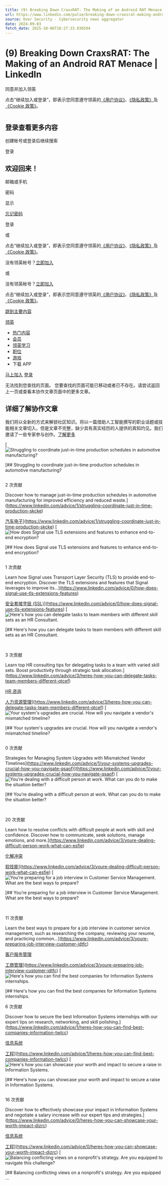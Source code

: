 ```yaml
---
title: (9) Breaking Down CraxsRAT: The Making of an Android RAT Menace | LinkedIn
url: https://www.linkedin.com/pulse/breaking-down-craxsrat-making-android-rat-menace-raghav-rastogi-rh3te/
source: Over Security - Cybersecurity news aggregator
date: 2024-09-03
fetch_date: 2025-10-06T18:27:33.036594
---
```


# (9) Breaking Down CraxsRAT: The Making of an Android RAT Menace | LinkedIn

同意并加入领英

点击“继续加入或登录”，即表示您同意遵守领英的[《用户协议》](/legal/user-agreement?trk=linkedin-tc_auth-button_user-agreement)、[《隐私政策》](/legal/privacy-policy?trk=linkedin-tc_auth-button_privacy-policy)及[《Cookie 政策》](/legal/cookie-policy?trk=linkedin-tc_auth-button_cookie-policy)。

![]()

## 登录查看更多内容

创建帐号或登录后继续搜索

登录

## 欢迎回来！

邮箱或手机

密码

显示

[忘记密码](https://www.linkedin.com/uas/request-password-reset?trk=content-hub-home-page_contextual-sign-in-modal_sign-in-modal_forgot_password)

登录

或

点击“继续加入或登录”，即表示您同意遵守领英的[《用户协议》](/legal/user-agreement?trk=content-hub-home-page_contextual-sign-in-modal_sign-in-modal_auth-button_user-agreement)、[《隐私政策》](/legal/privacy-policy?trk=content-hub-home-page_contextual-sign-in-modal_sign-in-modal_auth-button_privacy-policy)及[《Cookie 政策》](/legal/cookie-policy?trk=content-hub-home-page_contextual-sign-in-modal_sign-in-modal_auth-button_cookie-policy)。

没有领英帐号？[立即加入](https://www.linkedin.com/signup/cold-join?session_redirect=%2Fpulse%2Ftopics%2Fhome%2F%3Ftrk%3Darticle_not_found&trk=content-hub-home-page_contextual-sign-in-modal_sign-in-modal_join-link)

或

没有领英帐号？[立即加入](https://www.linkedin.com/signup/cold-join?session_redirect=%2Fpulse%2Ftopics%2Fhome%2F%3Ftrk%3Darticle_not_found&trk=content-hub-home-page_contextual-sign-in-modal_join-link)

点击“继续加入或登录”，即表示您同意遵守领英的[《用户协议》](/legal/user-agreement?trk=linkedin-tc_auth-button_user-agreement)、[《隐私政策》](/legal/privacy-policy?trk=linkedin-tc_auth-button_privacy-policy)及[《Cookie 政策》](/legal/cookie-policy?trk=linkedin-tc_auth-button_cookie-policy)。

[跳到主要内容](#main-content)

[领英](/?trk=content-hub-home-page_nav-header-logo)

* [热门内容](https://www.linkedin.com/top-content?trk=content-hub-home-page_guest_nav_menu_topContent)
* [会员](https://www.linkedin.com/pub/dir/%2B/%2B?trk=content-hub-home-page_guest_nav_menu_people)
* [领英学习](https://www.linkedin.com/learning/search?trk=content-hub-home-page_guest_nav_menu_learning)
* [职位](https://www.linkedin.com/jobs/search?trk=content-hub-home-page_guest_nav_menu_jobs)
* [游戏](https://www.linkedin.com/games?trk=content-hub-home-page_guest_nav_menu_games)
* 下载 APP

[马上加入](https://www.linkedin.com/signup/cold-join?session_redirect=%2Fpulse%2Ftopics%2Fhome%2F%3Ftrk%3Darticle_not_found&trk=content-hub-home-page_nav-header-join)
[登录](https://www.linkedin.com/uas/login?session_redirect=%2Fpulse%2Ftopics%2Fhome%2F%3Ftrk%3Darticle_not_found&fromSignIn=true&trk=content-hub-home-page_nav-header-signin)

无法找到您查找的页面。
您要查找的页面可能已移动或者已不存在。请尝试返回上一页或查看本协作文章页面中的更多文章。

## 详细了解协作文章

我们将以全新的方式来解锁社区知识。将以一篇借助人工智能撰写的职业话题或技能相关文章切入，但是文章不完整，缺少具有真实经历的人提供的真知灼见。我们邀请了一些专家参与创作。[了解更多](https://www.linkedin.com/help/linkedin/answer/a1413111)

[![Struggling to coordinate just-in-time production schedules in automotive manufacturing?]()

[## Struggling to coordinate just-in-time production schedules in automotive manufacturing?

![]()

2 次贡献

Discover how to manage just-in-time production schedules in automotive manufacturing for improved efficiency and reduced waste.](https://www.linkedin.com/advice/1/struggling-coordinate-just-in-time-production-skcke)

[汽车电子](https://www.linkedin.com/pulse/topics/automotive-electronics-s10213/)](https://www.linkedin.com/advice/1/struggling-coordinate-just-in-time-production-skcke)
[![How does Signal use TLS extensions and features to enhance end-to-end encryption?]()

[## How does Signal use TLS extensions and features to enhance end-to-end encryption?

![]()

1 次贡献

Learn how Signal uses Transport Layer Security (TLS) to provide end-to-end encryption. Discover the TLS extensions and features that Signal leverages to improve its…](https://www.linkedin.com/advice/0/how-does-signal-use-tls-extensions-features)

[安全套接字层 (SSL)](https://www.linkedin.com/pulse/topics/transport-layer-security-%28tls%29-s5830/)](https://www.linkedin.com/advice/0/how-does-signal-use-tls-extensions-features)
[![Here's how you can delegate tasks to team members with different skill sets as an HR Consultant.]()

[## Here's how you can delegate tasks to team members with different skill sets as an HR Consultant.

![]()
![]()

3 次贡献

Learn top HR consulting tips for delegating tasks to a team with varied skill sets. Boost productivity through strategic task allocation.](https://www.linkedin.com/advice/3/heres-how-you-can-delegate-tasks-team-members-different-qtcef)

[HR 咨询](https://www.linkedin.com/pulse/topics/hr-management-s50359/hr-consulting-s899/)

[人力资源管理](https://www.linkedin.com/pulse/topics/hr-management-s50359/)](https://www.linkedin.com/advice/3/heres-how-you-can-delegate-tasks-team-members-different-qtcef)
[![Your system's upgrades are crucial. How will you navigate a vendor's mismatched timeline?]()

[## Your system's upgrades are crucial. How will you navigate a vendor's mismatched timeline?

![]()

0 次贡献

Strategies for Managing System Upgrades with Mismatched Vendor Timelines](https://www.linkedin.com/advice/1/your-systems-upgrades-crucial-how-you-navigate-qsaof)](https://www.linkedin.com/advice/1/your-systems-upgrades-crucial-how-you-navigate-qsaof)
[![You’re dealing with a difficult person at work. What can you do to make the situation better?]()

[## You’re dealing with a difficult person at work. What can you do to make the situation better?

![]()
![]()
![]()

20 次贡献

Learn how to resolve conflicts with difficult people at work with skill and confidence. Discover how to communicate, seek solutions, manage emotions, and more.](https://www.linkedin.com/advice/3/youre-dealing-difficult-person-work-what-can-esfje)

[化解冲突](https://www.linkedin.com/pulse/topics/soft-skills-s2976/conflict-resolution-s3210/)

[软技能](https://www.linkedin.com/pulse/topics/soft-skills-s2976/)](https://www.linkedin.com/advice/3/youre-dealing-difficult-person-work-what-can-esfje)
[![You’re preparing for a job interview in Customer Service Management. What are the best ways to prepare?]()

[## You’re preparing for a job interview in Customer Service Management. What are the best ways to prepare?

![]()
![]()

11 次贡献

Learn the best ways to prepare for a job interview in customer service management, such as researching the company, reviewing your resume, and practicing common…](https://www.linkedin.com/advice/3/youre-preparing-job-interview-customer-idtfc)

[客户服务管理](https://www.linkedin.com/pulse/topics/business-administration-s50111/customer-service-management-s43716/)

[工商管理](https://www.linkedin.com/pulse/topics/business-administration-s50111/)](https://www.linkedin.com/advice/3/youre-preparing-job-interview-customer-idtfc)
[![Here's how you can find the best companies for Information Systems internships.]()

[## Here's how you can find the best companies for Information Systems internships.

6 次贡献

Discover how to secure the best Information Systems internships with our expert tips on research, networking, and skill polishing.](https://www.linkedin.com/advice/1/heres-how-you-can-find-best-companies-information-twlcc)

[信息系统](https://www.linkedin.com/pulse/topics/engineering-s166/information-systems-s408/)

[工程](https://www.linkedin.com/pulse/topics/engineering-s166/)](https://www.linkedin.com/advice/1/heres-how-you-can-find-best-companies-information-twlcc)
[![Here's how you can showcase your worth and impact to secure a raise in Information Systems.]()

[## Here's how you can showcase your worth and impact to secure a raise in Information Systems.

![]()

16 次贡献

Discover how to effectively showcase your impact in Information Systems and negotiate a salary increase with our expert tips and strategies.](https://www.linkedin.com/advice/0/heres-how-you-can-showcase-your-worth-impact-dizrc)

[信息系统](https://www.linkedin.com/pulse/topics/engineering-s166/information-systems-s408/)

[工程](https://www.linkedin.com/pulse/topics/engineering-s166/)](https://www.linkedin.com/advice/0/heres-how-you-can-showcase-your-worth-impact-dizrc)
[![Balancing conflicting views on a nonprofit's strategy. Are you equipped to navigate this challenge?]()

[## Balancing conflicting views on a nonprofit's strategy. Are you equipped ...